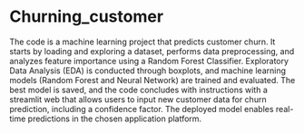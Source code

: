# Churning_customer


The code is a machine learning project that predicts customer churn. It starts by loading and exploring a dataset, performs data preprocessing, and analyzes feature importance using a Random Forest Classifier. Exploratory Data Analysis (EDA) is conducted through boxplots, and machine learning models (Random Forest and Neural Network) are trained and evaluated. The best model is saved, and the code concludes with instructions with a streamlit web that allows users to input new customer data for churn prediction, including a confidence factor. The deployed model enables real-time predictions in the chosen application platform.
